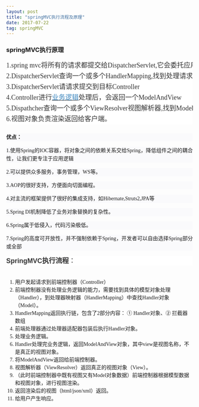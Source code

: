 ```yaml
---
layout: post
title: "springMVC执行流程及原理"
date: 2017-07-22
tag: springMVC 
---
```




### springMVC执行原理

<p><span style="font-size:18px;"></span></p>
<pre style="margin:7.5pt 0cm;background-color:#FFFFFF;line-height:21.75pt;"><span style="font-size:18px;"><span style="font-family:SimSun;"><span style="color:rgb(51,51,51);" xml:lang="en-us" lang="en-us">1.spring mvc</span><span style="color:rgb(51,51,51);">将所有的请求都提交给<span xml:lang="en-us" lang="en-us">DispatcherServlet,</span>它会委托应用系统的其他模块负责对请求 进行真正的处理工作。<span xml:lang="en-us" lang="en-us">
2.DispatcherServlet</span>查询一个或多个<span xml:lang="en-us" lang="en-us">HandlerMapping,</span>找到处理请求的<span xml:lang="en-us" lang="en-us">Controller.
3.DispatcherServlet</span>请请求提交到目标<span xml:lang="en-us" lang="en-us">Controller
4.Controller</span>进行<span xml:lang="en-us" lang="en-us"><a href="https://www.baidu.com/s?wd=%E4%B8%9A%E5%8A%A1%E9%80%BB%E8%BE%91&amp;tn=44039180_cpr&amp;fenlei=mv6quAkxTZn0IZRqIHckPjm4nH00T1dBnWnvmH0dPWbvuAmzPjDk0ZwV5Hcvrjm3rH6sPfKWUMw85HfYnjn4nH6sgvPsT6KdThsqpZwYTjCEQLGCpyw9Uz4Bmy-bIi4WUvYETgN-TLwGUv3EPjDYPW01PH0s" target="_blank"><span style="color:rgb(63,136,191);" xml:lang="en-us" lang="en-us"><span xml:lang="en-us" lang="en-us">业务逻辑</span></span></a></span>处理后，会返回一个<span xml:lang="en-us" lang="en-us">ModelAndView
5.Dispathcher</span>查询一个或多个<span xml:lang="en-us" lang="en-us">ViewResolver</span>视图解析器<span xml:lang="en-us" lang="en-us">,</span>找到<span xml:lang="en-us" lang="en-us">ModelAndView</span>对象指定的视图对象<span style="font-weight:bold;" xml:lang="en-us" lang="en-us">
</span><span xml:lang="en-us" lang="en-us">6.</span>视图对象负责渲染返回给客户端</span></span><span style="font-family:'微软雅黑', sans-serif;color:rgb(51,51,51);">。<span style="font-weight:bold;" xml:lang="en-us" lang="en-us"></span></span></span></pre>
<pre style="margin:7.5pt 0cm;background-color:#FFFFFF;line-height:21.75pt;"><span style="font-size:18px;"><span style="font-family:'微软雅黑', sans-serif;color:rgb(51,51,51);"></span></span></pre><p style="font-family:tahoma, '宋体';font-size:14px;line-height:22px;text-align:justify;background-color:rgb(250,250,252);"><strong>优点：</strong></p><p style="font-family:tahoma, '宋体';font-size:14px;line-height:22px;text-align:justify;background-color:rgb(250,250,252);">1.使用Spring的IOC容器，将对象之间的依赖关系交给Spring，降低组件之间的耦合性，让我们更专注于应用逻辑</p><p style="font-family:tahoma, '宋体';font-size:14px;line-height:22px;text-align:justify;background-color:rgb(250,250,252);">2.可以提供众多服务，事务管理，WS等。</p><p style="font-family:tahoma, '宋体';font-size:14px;line-height:22px;text-align:justify;background-color:rgb(250,250,252);">3.AOP的很好支持，方便面向切面编程。</p><p style="font-family:tahoma, '宋体';font-size:14px;line-height:22px;text-align:justify;background-color:rgb(250,250,252);">4.对主流的框架提供了很好的集成支持，如Hibernate,Struts2,JPA等</p><p style="font-family:tahoma, '宋体';font-size:14px;line-height:22px;text-align:justify;background-color:rgb(250,250,252);">5.Spring DI机制降低了业务对象替换的复杂性。</p><p style="font-family:tahoma, '宋体';font-size:14px;line-height:22px;text-align:justify;background-color:rgb(250,250,252);">6.Spring属于低侵入，代码污染极低。</p><p style="font-family:tahoma, '宋体';font-size:14px;line-height:22px;text-align:justify;background-color:rgb(250,250,252);">7.Spring的高度可开放性，并不强制依赖于Spring，开发者可以自由选择Spring部分或全部</p>

<pre style="margin:7.5pt 0cm;background-color:#FFFFFF;line-height:21.75pt;"><span style="font-size:18px;"><span style="font-family:'微软雅黑', sans-serif;color:rgb(51,51,51);"><span style="font-family:Arial;font-size:14px;line-height:26px;"><span style="font-size:18px;"><strong>SpringMVC执行流程</strong>：</span></span></span></span></pre>
<pre style="margin:7.5pt 0cm;background-color:#FFFFFF;line-height:21.75pt;"><span style="font-size:18px;"><span style="font-family:'微软雅黑', sans-serif;color:rgb(51,51,51);"><span style="font-family:Arial;font-size:14px;line-height:26px;"><span style="font-size:18px;"></span></span></span></span></pre><p style="margin-top:0px;margin-bottom:0px;padding-top:0px;padding-bottom:0px;font-size:14px;"><img src="http://img.blog.csdn.net/20160905135531151?watermark/2/text/aHR0cDovL2Jsb2cuY3Nkbi5uZXQv/font/5a6L5L2T/fontsize/400/fill/I0JBQkFCMA==/dissolve/70/gravity/Center" alt="" style="border:none;"></p><p style="margin-top:0px;margin-bottom:0px;padding-top:0px;padding-bottom:0px;font-size:14px;">
</p><p style="margin-top:0px;margin-bottom:0px;padding-top:0px;padding-bottom:0px;font-size:14px;"></p><div style="font-size:14px;font-family:'微软雅黑';line-height:21px;"><ol><li>用户发起请求到前端控制器（Controller）</li><li>前端控制器没有处理业务逻辑的能力，需要找到具体的模型对象处理（Handler），到处理器映射器（HandlerMapping）中查找Handler对象（Model）。</li><li>HandlerMapping返回执行链，包含了2部分内容： ① Handler对象、② 拦截器数组</li><li>前端处理器通过处理器适配器包装后执行Handler对象。</li><li>处理业务逻辑。</li><li>Handler处理完业务逻辑，返回ModelAndView对象，其中view是视图名称，不是真正的视图对象。</li><li>将ModelAndView返回给前端控制器。</li><li>视图解析器（ViewResolver）返回真正的视图对象（View）。</li><li>（此时前端控制器中既有视图又有Model对象数据）前端控制器根据模型数据和视图对象，进行视图渲染。</li><li>返回渲染后的视图（html/json/xml）返回。</li><li>给用户产生响应。</li></ol></div>
<p></p>
<br>                

